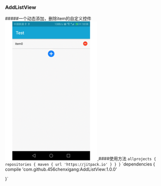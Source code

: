 ### AddListView
#####一个动态添加，删除item的自定义控件
<a href="./screenshots/AddListView.gif"> <img src="./screenshots/AddListView.gif" width = 60% /> </a>
####使用方法
`
allprojects {
    repositories {
        maven { url 'https://jitpack.io' }
    }
}
`
`dependencies {
     compile 'com.github.456chenxigang:AddListView:1.0.0'

 }`